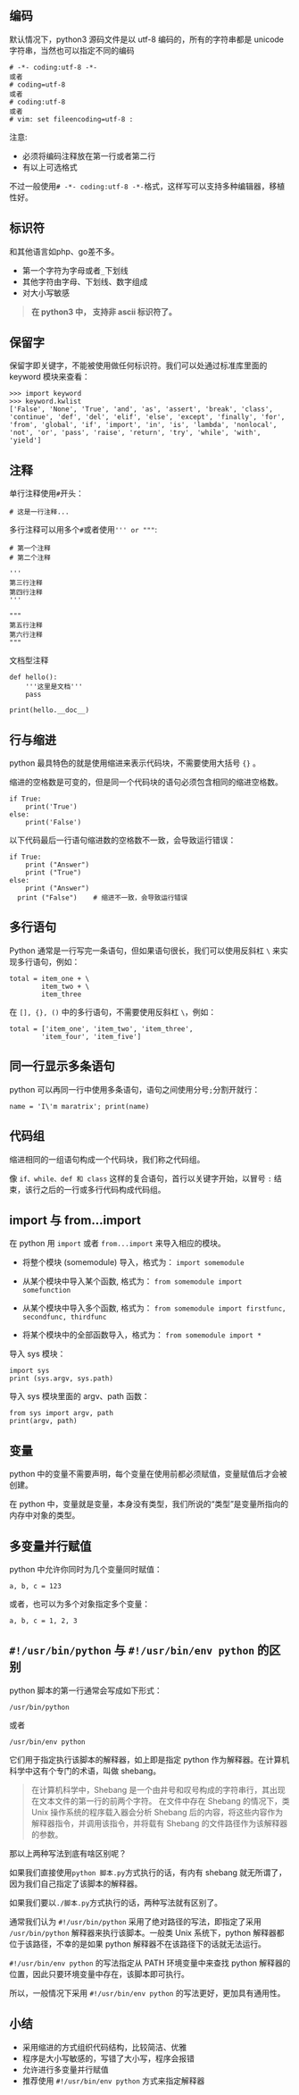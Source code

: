 
## 编码

默认情况下，python3 源码文件是以 utf-8 编码的，所有的字符串都是 unicode 字符串，当然也可以指定不同的编码

```
# -*- coding:utf-8 -*-
或者
# coding=utf-8
或者
# coding:utf-8
或者
# vim: set fileencoding=utf-8 :
```

注意:
- 必须将编码注释放在第一行或者第二行
- 有以上可选格式


不过一般使用`# -*- coding:utf-8 -*-`格式，这样写可以支持多种编辑器，移植性好。

## 标识符

和其他语言如php、go差不多。

- 第一个字符为字母或者`_`下划线
- 其他字符由字母、下划线、数字组成
- 对大小写敏感

>**在 python3 中， 支持非 ascii 标识符了。**

## 保留字

保留字即关键字，不能被使用做任何标识符。我们可以处通过标准库里面的 keyword 模块来查看：

```
>>> import keyword
>>> keyword.kwlist
['False', 'None', 'True', 'and', 'as', 'assert', 'break', 'class', 'continue', 'def', 'del', 'elif', 'else', 'except', 'finally', 'for', 'from', 'global', 'if', 'import', 'in', 'is', 'lambda', 'nonlocal', 'not', 'or', 'pass', 'raise', 'return', 'try', 'while', 'with', 'yield']
```

## 注释

单行注释使用`#`开头：

```
# 这是一行注释...
```

多行注释可以用多个`#`或者使用`''' or """`:

```
# 第一个注释
# 第二个注释

'''
第三行注释
第四行注释
'''

"""
第五行注释
第六行注释
"""
```

文档型注释

```
def hello():
    '''这里是文档'''
    pass

print(hello.__doc__)
```

## 行与缩进

python 最具特色的就是使用缩进来表示代码块，不需要使用大括号 `{}` 。

缩进的空格数是可变的，但是同一个代码块的语句必须包含相同的缩进空格数。

```
if True:
    print('True')
else:
    print('False')
```

以下代码最后一行语句缩进数的空格数不一致，会导致运行错误：

```
if True:
    print ("Answer")
    print ("True")
else:
    print ("Answer")
  print ("False")    # 缩进不一致，会导致运行错误
```

## 多行语句

Python 通常是一行写完一条语句，但如果语句很长，我们可以使用反斜杠 `\` 来实现多行语句，例如：

```
total = item_one + \
        item_two + \
        item_three
```

在 `[], {}, ()` 中的多行语句，不需要使用反斜杠 `\`，例如：

```
total = ['item_one', 'item_two', 'item_three',
        'item_four', 'item_five']
```

## 同一行显示多条语句

python 可以再同一行中使用多条语句，语句之间使用分号`;`分割开就行：

```
name = 'I\'m maratrix'; print(name)
```

## 代码组

缩进相同的一组语句构成一个代码块，我们称之代码组。

像 `if、while、def 和 class` 这样的复合语句，首行以关键字开始，以冒号 `:` 结束，该行之后的一行或多行代码构成代码组。

## import 与 from...import

在 python 用 `import` 或者 `from...import` 来导入相应的模块。

- 将整个模块 (somemodule) 导入，格式为： `import somemodule`

- 从某个模块中导入某个函数, 格式为： `from somemodule import somefunction`

- 从某个模块中导入多个函数, 格式为： `from somemodule import firstfunc, secondfunc, thirdfunc`

- 将某个模块中的全部函数导入，格式为： `from somemodule import *`

导入 sys 模块：

```
import sys
print (sys.argv, sys.path)
```

导入 sys 模块里面的 argv、path 函数：

```
from sys import argv, path
print(argv, path)
```

## 变量

python 中的变量不需要声明，每个变量在使用前都必须赋值，变量赋值后才会被创建。

在 python 中，变量就是变量，本身没有类型，我们所说的“类型”是变量所指向的内存中对象的类型。

## 多变量并行赋值

python 中允许你同时为几个变量同时赋值：

```
a, b, c = 123
```

或者，也可以为多个对象指定多个变量：

```
a, b, c = 1, 2, 3
```

## `#!/usr/bin/python` 与 `#!/usr/bin/env python` 的区别

python 脚本的第一行通常会写成如下形式：

```
/usr/bin/python
```

或者

```
/usr/bin/env python
```

它们用于指定执行该脚本的解释器，如上即是指定 python 作为解释器。在计算机科学中这有个专门的术语，叫做 shebang。

> 在计算机科学中，Shebang 是一个由井号和叹号构成的字符串行，其出现在文本文件的第一行的前两个字符。 在文件中存在 Shebang 的情况下，类 Unix 操作系统的程序载入器会分析 Shebang 后的内容，将这些内容作为解释器指令，并调用该指令，并将载有 Shebang 的文件路径作为该解释器的参数。

那以上两种写法到底有啥区别呢？

如果我们直接使用`python 脚本.py`方式执行的话，有内有 shebang 就无所谓了，因为我们自己指定了该脚本的解释器。

如果我们要以`./脚本.py`方式执行的话，两种写法就有区别了。

通常我们认为 `#!/usr/bin/python` 采用了绝对路径的写法，即指定了采用 `/usr/bin/python` 解释器来执行该脚本。一般类 Unix 系统下，python 解释器都位于该路径，不幸的是如果 python 解释器不在该路径下的话就无法运行。

`#!/usr/bin/env python` 的写法指定从 PATH 环境变量中来查找 python 解释器的位置，因此只要环境变量中存在，该脚本即可执行。

所以，一般情况下采用 `#!/usr/bin/env python` 的写法更好，更加具有通用性。


## 小结

- 采用缩进的方式组织代码结构，比较简洁、优雅
- 程序是大小写敏感的，写错了大小写，程序会报错
- 允许进行多变量并行赋值
- 推荐使用 `#!/usr/bin/env python` 方式来指定解释器
